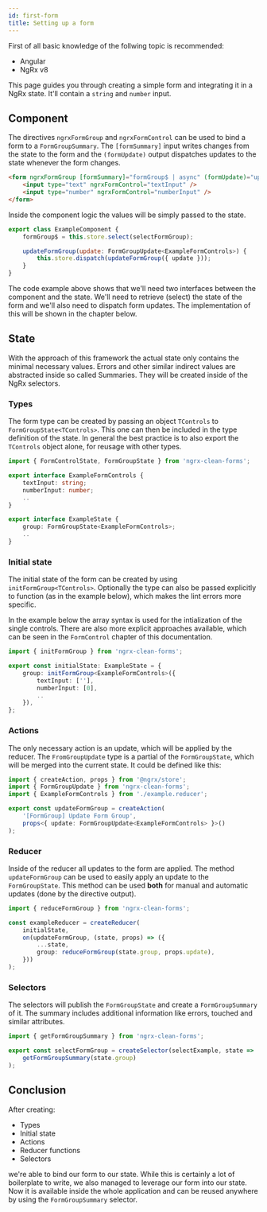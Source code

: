 ```yaml
---
id: first-form
title: Setting up a form
---
```


First of all basic knowledge of the follwing topic is recommended:

-   Angular
-   NgRx v8

This page guides you through creating a simple form and integrating it in a NgRx state. It'll contain a `string` and `number` input.

## Component

The directives `ngrxFormGroup` and `ngrxFormControl` can be used to bind a form to a `FormGroupSummary`. The `[formSummary]` input writes changes from the state to the form and the `(formUpdate)` output dispatches updates to the state whenever the form changes.

```html
<form ngrxFormGroup [formSummary]="formGroup$ | async" (formUpdate)="updateFormGroup($event)">
    <input type="text" ngrxFormControl="textInput" />
    <input type="number" ngrxFormControl="numberInput" />
</form>
```

Inside the component logic the values will be simply passed to the state.

```javascript
export class ExampleComponent {
    formGroup$ = this.store.select(selectFormGroup);

    updateFormGroup(update: FormGroupUpdate<ExampleFormControls>) {
        this.store.dispatch(updateFormGroup({ update }));
    }
}
```

The code example above shows that we'll need two interfaces between the component and the state. We'll need to retrieve (select) the state of the form and we'll also need to dispatch form updates. The implementation of this will be shown in the chapter below.

## State

With the approach of this framework the actual state only contains the minimal necessary values. Errors and other similar indirect values are abstracted inside so called Summaries. They will be created inside of the NgRx selectors.

### Types

The form type can be created by passing an object `TControls` to `FormGroupState<TControls>`. This one can then be included in the type definition of the state. In general the best practice is to also export the `TControls` object alone, for reusage with other types.

```typescript
import { FormControlState, FormGroupState } from 'ngrx-clean-forms';

export interface ExampleFormControls {
    textInput: string;
    numberInput: number;
    ..
}

export interface ExampleState {
    group: FormGroupState<ExampleFormControls>;
    ..
}
```

### Initial state

The initial state of the form can be created by using `initFormGroup<TControls>`. Optionally the type can also be passed explicitly to function (as in the example below), which makes the lint errors more specific.

In the example below the array syntax is used for the intialization of the single controls. There are also more explicit approaches available, which can be seen in the `FormControl` chapter of this documentation.

```typescript
import { initFormGroup } from 'ngrx-clean-forms';

export const initialState: ExampleState = {
    group: initFormGroup<ExampleFormControls>({
        textInput: [''],
        numberInput: [0],
        ..
    }),
};
```

### Actions

The only necessary action is an update, which will be applied by the reducer. The `FromGroupUpdate` type is a partial of the `FormGroupState`, which will be merged into the current state. It could be defined like this:

```typescript
import { createAction, props } from '@ngrx/store';
import { FormGroupUpdate } from 'ngrx-clean-forms';
import { ExampleFormControls } from './example.reducer';

export const updateFormGroup = createAction(
    '[FormGroup] Update Form Group',
    props<{ update: FormGroupUpdate<ExampleFormControls> }>()
);
```

### Reducer

Inside of the reducer all updates to the form are applied. The method `updateFormGroup` can be used to easily apply an update to the `FormGroupState`. This method can be used **both** for manual and automatic updates (done by the directive output).

```typescript
import { reduceFormGroup } from 'ngrx-clean-forms';

const exampleReducer = createReducer(
    initialState,
    on(updateFormGroup, (state, props) => ({
        ...state,
        group: reduceFormGroup(state.group, props.update),
    }))
);
```

### Selectors

The selectors will publish the `FormGroupState` and create a `FormGroupSummary` of it. The summary includes additional information like errors, touched and similar attributes.

```typescript
import { getFormGroupSummary } from 'ngrx-clean-forms';

export const selectFormGroup = createSelector(selectExample, state =>
    getFormGroupSummary(state.group)
);
```

## Conclusion

After creating:

-   Types
-   Initial state
-   Actions
-   Reducer functions
-   Selectors

we're able to bind our form to our state. While this is certainly a lot of boilerplate to write, we also managed to leverage our form into our state. Now it is available inside the whole application and can be reused anywhere by using the `FormGroupSummary` selector.
